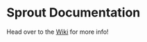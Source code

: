 # Sprout Documentation

Head over to the [Wiki](https://github.com/RHGmweber/Sprout-Documentation/wiki) for more info!
